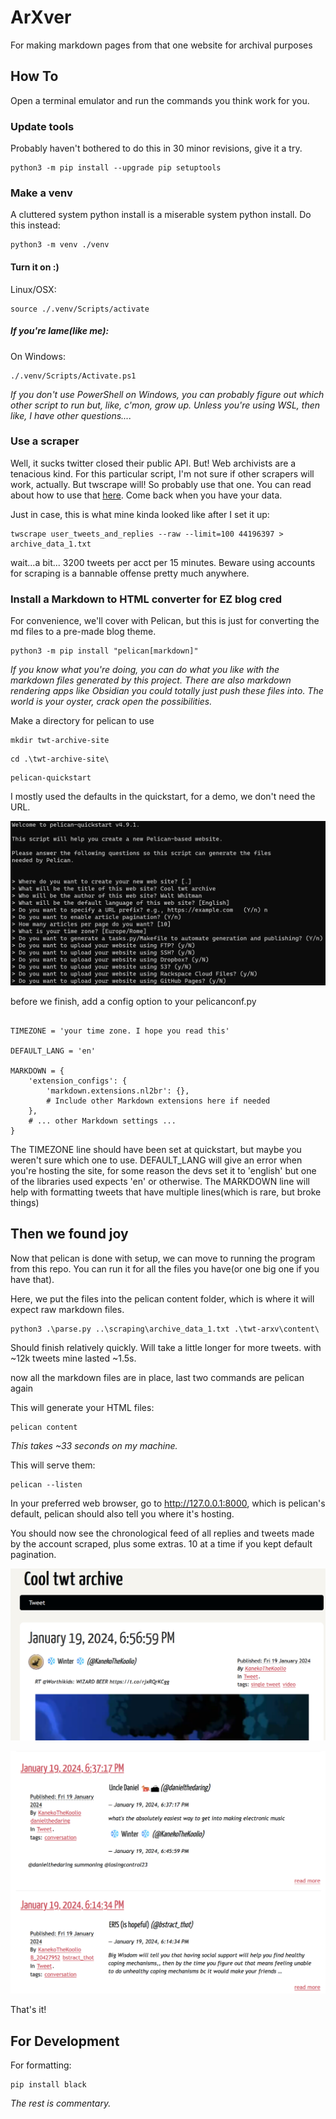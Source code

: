 # ArXver
For making markdown pages from that one website for archival purposes

## How To
Open a terminal emulator and run the commands you think work for you.

### Update tools
Probably haven't bothered to do this in 30 minor revisions, give it a try.
```
python3 -m pip install --upgrade pip setuptools
```

### Make a venv
A cluttered system python install is a miserable system python install. Do this instead:
```
python3 -m venv ./venv
```

#### Turn it on :\)
Linux/OSX:
```
source ./.venv/Scripts/activate
```

##### If you're lame(like me):
On Windows:
```
./.venv/Scripts/Activate.ps1
```
*If you don't use PowerShell on Windows, you can probably figure out which other script to run but, like, c'mon, grow up. Unless you're using WSL, then like, I have other questions....*

### Use a scraper
Well, it sucks twitter closed their public API. But! Web archivists are a tenacious kind. For this particular script, I'm not sure if other scrapers will work, actually. But twscrape will! So probably use that one. You can read about how to use that [here](https://github.com/vladkens/twscrape). Come back when you have your data.

Just in case, this is what mine kinda looked like after I set it up:
```
twscrape user_tweets_and_replies --raw --limit=100 44196397 > archive_data_1.txt
```

wait...a bit...
3200 tweets per acct per 15 minutes. Beware using accounts for scraping is a bannable offense pretty much anywhere.

### Install a Markdown to HTML converter for EZ blog cred
For convenience, we'll cover with Pelican, but this is just for converting the md files to a pre-made blog theme. 
```
python3 -m pip install "pelican[markdown]"
```
*If you know what you're doing, you can do what you like with the markdown files generated by this project. There are also markdown rendering apps like Obsidian you could totally just push these files into. The world is your oyster, crack open the possibilities.*

Make a directory for pelican to use
```
mkdir twt-archive-site 
```
```
cd .\twt-archive-site\
``` 
```
pelican-quickstart 
```

I mostly used the defaults in the quickstart, for a demo, we don't need the URL.

![Alt text](image.png)

before we finish, add a config option to your pelicanconf.py
```

TIMEZONE = 'your time zone. I hope you read this'

DEFAULT_LANG = 'en'

MARKDOWN = {
    'extension_configs': {
        'markdown.extensions.nl2br': {},
        # Include other Markdown extensions here if needed
    },
    # ... other Markdown settings ...
}
```
The TIMEZONE line should have been set at quickstart, but maybe you weren't sure which one to use.
DEFAULT_LANG will give an error when you're hosting the site, for some reason the devs set it to 'english' but one of the libraries used expects 'en' or otherwise.
The MARKDOWN line will help with formatting tweets that have multiple lines(which is rare, but broke things)


## Then we found joy
Now that pelican is done with setup, we can move to running the program from this repo. You can run it for all the files you have(or one big one if you have that).

Here, we put the files into the pelican content folder, which is where it will expect raw markdown files.
```
python3 .\parse.py ..\scraping\archive_data_1.txt .\twt-arxv\content\
```

Should finish relatively quickly. Will take a little longer for more tweets. 
with ~12k tweets mine lasted ~1.5s.

now all the markdown files are in place, last two commands are pelican again

This will generate your HTML files:
```
pelican content
```
*This takes ~33 seconds on my machine.*

This will serve them:
```
pelican --listen
```

In your preferred web browser, go to http://127.0.0.1:8000, which is pelican's default, pelican should also tell you where it's hosting.

You should now see the chronological feed of all replies and tweets made by the account scraped, plus some extras. 10 at a time if you kept default pagination.

![Alt text](image-2.png)

![Alt text](image-3.png)



That's it!

## For Development

For formatting:
```
pip install black
```

*The rest is commentary.*
